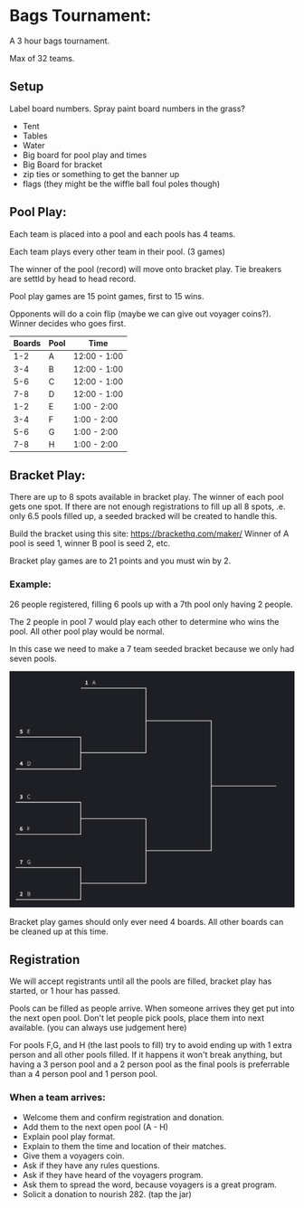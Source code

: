 # Bags Tournament:

A 3 hour bags tournament.

Max of 32 teams.


## Setup

Label board numbers. Spray paint board numbers in the grass? 

* Tent
* Tables
* Water
* Big board for pool play and times
* Big Board for bracket
* zip ties or something to get the banner up
* flags (they might be the wiffle ball foul poles though)


## Pool Play:

Each team is placed into a pool and each pools has 4 teams.

Each team plays every other team in their pool. (3 games)

The winner of the pool (record) will move onto bracket play. Tie breakers are settld by head to head record.

Pool play games are 15 point games, first to 15 wins.

Opponents will do a coin flip (maybe we can give out voyager coins?). Winner decides who goes first.

| Boards | Pool | Time |
|-|-|-|
|1-2 | A | 12:00 - 1:00 |
|3-4 | B | 12:00 - 1:00 |
|5-6 | C | 12:00 - 1:00 |
|7-8 | D | 12:00 - 1:00 |
|1-2 | E | 1:00 - 2:00 |
|3-4 | F | 1:00 - 2:00 |
|5-6 | G | 1:00 - 2:00 |
|7-8 | H | 1:00 - 2:00 |

## Bracket Play:

There are up to 8 spots available in bracket play. The winner of each pool gets one spot. If there are not enough registrations to fill up all 8 spots, .e. only 6.5 pools filled up, a seeded bracked will be created to handle this.

Build the bracket using this site:
https://brackethq.com/maker/ Winner of A pool is seed 1, winner B pool is seed 2, etc.

Bracket play games are to 21 points and you must win by 2.

### Example:
 26 people registered, filling 6 pools up with a 7th pool only having 2 people.

The 2 people in pool 7 would play each other to determine who wins the pool. All other pool play would be normal.

In this case we need to make a 7 team seeded bracket because we only had seven pools.

![picture 1](images/f79b5476c68872f890a03b58b7e34e6412ad4007ef717faf51a593759ea38c2a.png)  


Bracket play games should only ever need 4 boards.  All other boards can be cleaned up at this time.

## Registration

We will accept registrants until all the pools are filled, bracket play has started, or 1 hour has passed. 

Pools can be filled as people arrive. When someone arrives they get put into the next open pool.  Don't let people pick pools, place them into next available.  (you can always use judgement here)

For pools F,G, and H (the last pools to fill) try to avoid ending up with 1 extra person and all other pools filled.  If it happens it won't break anything, but having a 3 person pool and a 2 person pool as the final pools is preferrable than a 4 person pool and 1 person pool.

### When a team arrives:

* Welcome them and confirm registration and donation.
* Add them to the next open pool (A - H)
* Explain pool play format.
* Explain to them the time and location of their matches.
* Give them a voyagers coin.
* Ask if they have any rules questions.
* Ask if they have heard of the voyagers program.
* Ask them to spread the word, because voyagers is a great program.
* Solicit a donation to nourish 282. (tap the jar)
